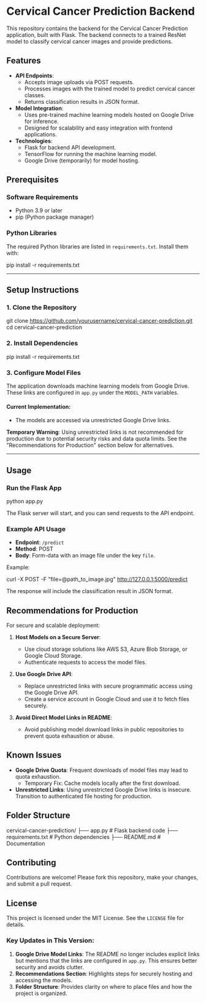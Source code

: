 
# Cervical Cancer Prediction Backend

This repository contains the backend for the Cervical Cancer Prediction application, built with Flask. The backend connects to a trained ResNet model to classify cervical cancer images and provide predictions.



## Features
- **API Endpoints**:
  - Accepts image uploads via POST requests.
  - Processes images with the trained model to predict cervical cancer classes.
  - Returns classification results in JSON format.
- **Model Integration**:
  - Uses pre-trained machine learning models hosted on Google Drive for inference.
  - Designed for scalability and easy integration with frontend applications.
- **Technologies**:
  - Flask for backend API development.
  - TensorFlow for running the machine learning model.
  - Google Drive (temporarily) for model hosting.


## Prerequisites

### Software Requirements
- Python 3.9 or later
- pip (Python package manager)

### Python Libraries
The required Python libraries are listed in `requirements.txt`. Install them with:

pip install -r requirements.txt


---

## Setup Instructions

### 1. Clone the Repository

git clone https://github.com/yourusername/cervical-cancer-prediction.git
cd cervical-cancer-prediction


### 2. Install Dependencies

pip install -r requirements.txt


### 3. Configure Model Files
The application downloads machine learning models from Google Drive. These links are configured in `app.py` under the `MODEL_PATH` variables.

#### Current Implementation:
- The models are accessed via unrestricted Google Drive links.

**Temporary Warning**: Using unrestricted links is not recommended for production due to potential security risks and data quota limits. See the "Recommendations for Production" section below for alternatives.

---

## Usage

### Run the Flask App

python app.py


The Flask server will start, and you can send requests to the API endpoint.

### Example API Usage
- **Endpoint**: `/predict`
- **Method**: POST
- **Body**: Form-data with an image file under the key `file`.

Example:

curl -X POST -F "file=@path_to_image.jpg" http://127.0.0.1:5000/predict


The response will include the classification result in JSON format.


## Recommendations for Production

For secure and scalable deployment:
1. **Host Models on a Secure Server**:
   - Use cloud storage solutions like AWS S3, Azure Blob Storage, or Google Cloud Storage.
   - Authenticate requests to access the model files.

2. **Use Google Drive API**:
   - Replace unrestricted links with secure programmatic access using the Google Drive API.
   - Create a service account in Google Cloud and use it to fetch files securely.

3. **Avoid Direct Model Links in README**:
   - Avoid publishing model download links in public repositories to prevent quota exhaustion or abuse.


## Known Issues
- **Google Drive Quota**: Frequent downloads of model files may lead to quota exhaustion.
  - Temporary Fix: Cache models locally after the first download.
- **Unrestricted Links**: Using unrestricted Google Drive links is insecure. Transition to authenticated file hosting for production.


## Folder Structure

cervical-cancer-prediction/
├── app.py                  # Flask backend code
├── requirements.txt        # Python dependencies
├── README.md               # Documentation



## Contributing
Contributions are welcome! Please fork this repository, make your changes, and submit a pull request.


## License
This project is licensed under the MIT License. See the `LICENSE` file for details.



### Key Updates in This Version:
1. **Google Drive Model Links**: The README no longer includes explicit links but mentions that the links are configured in `app.py`. This ensures better security and avoids clutter.
2. **Recommendations Section**: Highlights steps for securely hosting and accessing the models.
3. **Folder Structure**: Provides clarity on where to place files and how the project is organized.


